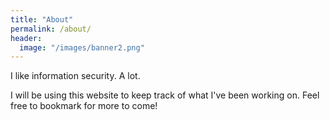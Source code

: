 ```yaml
---
title: "About"
permalink: /about/
header:
  image: "/images/banner2.png"
---
```


I like information security. A lot.

I will be using this website to keep track of what I've been working on.
Feel free to bookmark for more to come!
